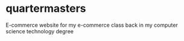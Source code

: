 # quartermasters
E-commerce website for my e-commerce class back in my computer science technology degree
